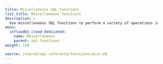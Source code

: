 ```yaml
---
title: Miscellaneous SQL functions
list_title: Miscellaneous functions
description: >
  Use miscellaneous SQL functions to perform a variety of operations in SQL queries.
menu:
  influxdb3_cloud_dedicated:
    name: Miscellaneous
    parent: sql-functions
weight: 310

source: /shared/sql-reference/functions/misc.md
---
```


<!-- 
The content of this page is at
// SOURCE content/shared/sql-reference/functions/misc.md
-->
